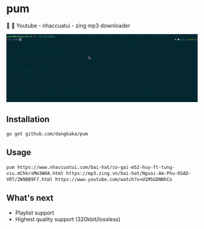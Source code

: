 # pum

:dvd: :guitar: Youtube - nhaccuatui - zing mp3 downloader

![result](result.gif)

## Installation

```
go get github.com/dangkaka/pum
```

## Usage

```
pum https://www.nhaccuatui.com/bai-hat/co-gai-m52-huy-ft-tung-viu.mChkrxMm3WHA.html https://mp3.zing.vn/bai-hat/Nguoi-Am-Phu-OSAD-VRT/ZW9BB9F7.html https://www.youtube.com/watch?v=U1M5GDNNhCo
```

## What's next
* Playlist support
* Highest quality support (320kbit/lossless)
